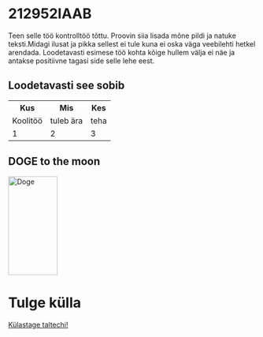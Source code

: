<!DOCTYPE html>
<html>
<head>
<title>Page Title</title>
</head>
<body>

<h1>212952IAAB</h1>
<p>Teen selle töö kontrolltöö tõttu. Proovin siia lisada mõne pildi ja natuke teksti.Midagi ilusat ja pikka sellest ei tule kuna ei oska väga veebilehti hetkel arendada.
Loodetavasti esimese töö kohta kõige hullem välja ei näe ja antakse positiivne tagasi side selle lehe eest.</p>

<h2>Loodetavasti see sobib</h2>

<table style="width:100%">
  <tr>
    <th>Kus</th>
    <th>Mis</th>
    <th>Kes</th>
  </tr>
  <tr>
    <td>Koolitöö</td>
    <td>tuleb ära</td>
    <td>teha</td>
  </tr>
  <tr>
    <td>1</td>
    <td>2</td>
    <td>3</td>
  </tr>
</table>


</body>
</html>
<!DOCTYPE html>
<html>
<body>

<h2>DOGE to the moon</h2>
<img src="https://akm-img-a-in.tosshub.com/indiatoday/images/story/202104/dog_1.jpg?nNWLt.PocQantWIjWuQpNlNLJFcuqR8s&size=770:433" alt="Doge" width="100" height="200">

</body>
</html>

<html>
<body>

<h1>Tulge külla</h1>

<p><a href="https://www.taltech.ee">Külastage taltechi!</a></p>

</body>
</html>
